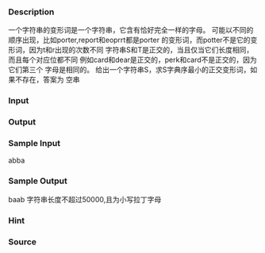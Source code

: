 
### Description
一个字符串的变形词是一个字符串，它含有恰好完全一样的字母。
可能以不同的顺序出现，比如porter,report和eoprrt都是porter
的变形词，而potter不是它的变形词，因为t和r出现的次数不同
字符串S和T是正交的，当且仅当它们长度相同，而且每个对应位都不同
例如card和dear是正交的，perk和card不是正交的，因为它们第三个
字母是相同的。
给出一个字符串S，求S字典序最小的正交变形词，如果不存在，答案为
空串

### Input

### Output

### Sample Input
abba

### Sample Output
baab
字符串长度不超过50000,且为小写拉丁字母

### Hint

### Source
